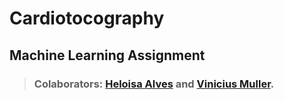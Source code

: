 # Cardiotocography

## Machine Learning Assignment
> ### Colaborators: [Heloisa Alves](https://github.com/Helogizzy) and [Vinicius Muller](https://github.com/WoolliestTomb).
